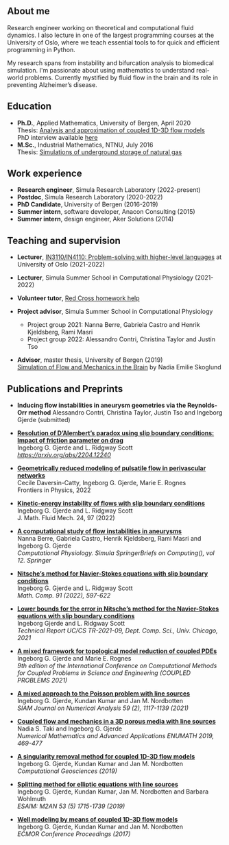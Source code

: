 ## About me
Research engineer working on theoretical and computational fluid dynamics. I also lecture in one of the largest programming courses at the University of Oslo, where we teach essential tools to for quick and efficient programming in Python.

My research spans from instability and bifurcation analysis to biomedical simulation. I'm passionate about using mathematics to understand real-world problems. Currently mystified by fluid flow in the brain and its role in preventing Alzheimer’s disease. 

## Education 
- **Ph.D.**, Applied Mathematics, University of Bergen, April 2020 <br />
Thesis: [Analysis and approximation of coupled 1D-3D flow models](https://bora.uib.no/bora-xmlui/handle/1956/21793) <br />
PhD interview available [here](https://vimeo.com/667198155) 
- **M.Sc.**,  Industrial Mathematics, NTNU, July 2016 <br />
Thesis: [Simulations of underground storage of natural gas](https://ntnuopen.ntnu.no/ntnu-xmlui/handle/11250/2405993)

## Work experience
- **Research engineer**, Simula Research Laboratory (2022-present)
- **Postdoc**, Simula Research Laboratory (2020-2022)
- **PhD Candidate**, University of Bergen (2016-2019)
- **Summer intern**, software developer, Anacon Consulting (2015)
- **Summer intern**, design engineer, Aker Solutions (2014)

## Teaching and supervision ##
- **Lecturer**, [IN3110/IN4110: Problem-solving with higher-level languages](https://uio-in3110.github.io/)  at University of Oslo (2021-2022)
- **Lecturer**, Simula Summer School in Computational Physiology (2021-2022)
- **Volunteer tutor**, [Red Cross homework help](https://www.rodekors.no/lokalforeninger/oslo/aktiviteter/barn-og-unge/leksehjelp/)

- **Project advisor**, Simula Summer School in Computational Physiology <br />
    - Project group 2021: Nanna Berre, Gabriela Castro and Henrik Kjeldsberg, Rami Masri
    - Project group 2022: Alessandro Contri, Christina Taylor and Justin Tso
- **Advisor**, master thesis, University of Bergen (2019)
<br /> [Simulation of Flow and Mechanics in the Brain](https://bora.uib.no/bora-xmlui/handle/1956/20035) by Nadia Emilie Skoglund

## Publications and Preprints
- **Inducing flow instabilities in aneurysm geometries via the Reynolds-Orr method**
Alessandro Contri, Christina Taylor, Justin Tso and Ingeborg Gjerde (submitted)

- [**Resolution of D’Alembert’s paradox using slip boundary conditions: Impact of friction parameter on drag**](https://arxiv.org/abs/2204.12240) <br />
Ingeborg G. Gjerde and L. Ridgway Scott <br />
*https://arxiv.org/abs/2204.12240*

- [**Geometrically reduced modeling of pulsatile flow in perivascular networks**](https://www.frontiersin.org/articles/10.3389/fphy.2022.882260/full) <br />
Cecile Daversin-Catty, Ingeborg G. Gjerde, Marie E. Rognes <br />
Frontiers in Physics, 2022

- [**Kinetic-energy instability of flows with slip boundary conditions**](https://people.cs.uchicago.edu/~ridg/finrevdfss.pdf)<br />
Ingeborg G. Gjerde and L. Ridgway Scott<br />
J. Math. Fluid Mech. 24, 97 (2022)

- [**A computational study of flow instabilities in aneurysms**](https://link.springer.com/chapter/10.1007/978-3-031-05164-7_6)<br />
Nanna Berre, Gabriela Castro, Henrik Kjeldsberg, Rami Masri and Ingeborg G. Gjerde <br />
*Computational Physiology. Simula SpringerBriefs on Computing(), vol 12. Springer*

- [**Nitsche’s method for Navier-Stokes equations with slip boundary conditions**](https://www.ams.org/journals/mcom/2022-91-334/S0025-5718-2021-03682-0/)<br />
 Ingeborg G. Gjerde and L. Ridgway Scott<br />
*Math. Comp. 91 (2022), 597-622*

- [**Lower bounds for the error in Nitsche’s method for the Navier-Stokes equations with slip boundary conditions**](https://newtraell.cs.uchicago.edu/files/tr_authentic/TR-2021-09.pdf)<br />
Ingeborg Gjerde and L. Ridgway Scott<br />
*Technical Report UC/CS TR-2021-09, Dept. Comp. Sci., Univ. Chicago, 2021*

- [**A mixed framework for topological model reduction of coupled PDEs**](https://www.scipedia.com/serve-file/e1648818781/l1648811581/da/c1/x4oj6SKznsBAjx3zdQdwOCS584Gnz7OTbcgJVfO-exU/1/36/download.pdf)<br />
Ingeborg G. Gjerde and Marie E. Rognes <br />
*9th edition of the International Conference on Computational Methods for Coupled Problems in Science and Engineering (COUPLED PROBLEMS 2021)*

- [**A mixed approach to the Poisson problem with line sources**](https://epubs.siam.org/doi/abs/10.1137/19M1296549)<br />
Ingeborg G. Gjerde, Kundan Kumar and Jan M. Nordbotten<br />
*SIAM Journal on Numerical Analysis 59 (2), 1117-1139 (2021)*

- [**Coupled flow and mechanics in a 3D porous media with line sources**](https://link.springer.com/chapter/10.1007/978-3-030-55874-1_46)<br />
Nadia S. Taki and Ingeborg G. Gjerde<br />
*Numerical Mathematics and Advanced Applications ENUMATH 2019, 469-477*

- [**A singularity removal method for coupled 1D-3D flow models**](https://link.springer.com/article/10.1007/s10596-019-09899-4#citeas)<br />
Ingeborg G. Gjerde, Kundan Kumar and Jan M. Nordbotten<br />
*Computational Geosciences (2019)*

- [**Splitting method for elliptic equations with line sources**](https://www.esaim-m2an.org/articles/m2an/abs/2019/05/m2an180201/m2an180201.html)<br />
Ingeborg G. Gjerde, Kundan Kumar, Jan M. Nordbotten and Barbara Wohlmuth<br />
*ESAIM: M2AN 53 (5) 1715-1739 (2019)*

- [**Well modeling by means of coupled 1D-3D flow models**](https://www.earthdoc.org/content/papers/10.3997/2214-4609.201802117)<br />
Ingeborg G. Gjerde, Kundan Kumar and Jan M. Nordbotten<br />
*ECMOR Conference Proceedings (2017)*


